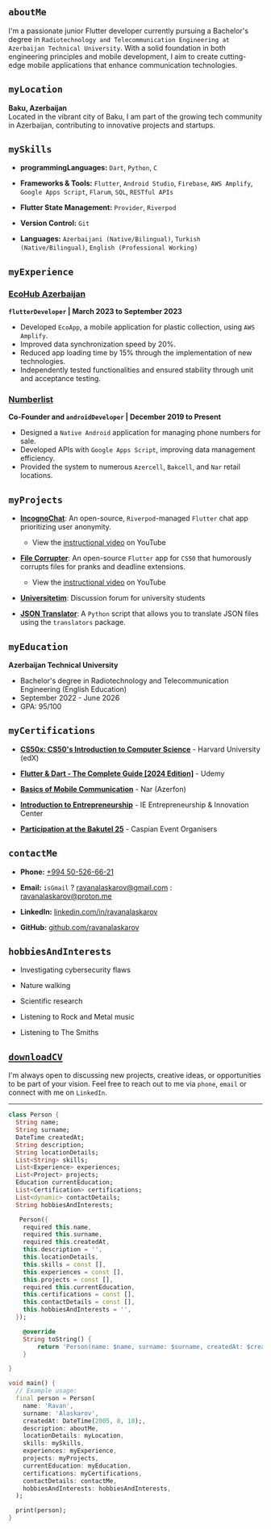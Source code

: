 ## `aboutMe`

I'm a passionate junior Flutter developer currently pursuing a Bachelor's degree in `Radiotechnology and Telecommunication Engineering at Azerbaijan Technical University`. With a solid foundation in both engineering principles and mobile development, I aim to create cutting-edge mobile applications that enhance communication technologies. 

## `myLocation`

**Baku, Azerbaijan**  
Located in the vibrant city of Baku, I am part of the growing tech community in Azerbaijan, contributing to innovative projects and startups.


## `mySkills`

- **programmingLanguages:** `Dart`, `Python`, `C`

- **Frameworks & Tools:** `Flutter`, `Android Studio`, `Firebase`, `AWS Amplify`, `Google Apps Script`, `Flarum`, `SQL`, `RESTful APIs`

- **Flutter State Management:** `Provider`, `Riverpod`

- **Version Control:** `Git`

- **Languages:** `Azerbaijani (Native/Bilingual)`, `Turkish (Native/Bilingual)`, `English (Professional Working)`

## `myExperience`

### [EcoHub Azerbaijan](https://ecohub.az/aze/index)
**`flutterDeveloper` | March 2023 to September 2023**
- Developed `EcoApp`, a mobile application for plastic collection, using `AWS Amplify`.
- Improved data synchronization speed by 20%.
- Reduced app loading time by 15% through the implementation of new technologies.
- Independently tested functionalities and ensured stability through unit and acceptance testing.


### [Numberlist](https://www.instagram.com/numberlist.az/)
**Co-Founder and `androidDeveloper` | December 2019 to
 Present**
- Designed a `Native Android` application for managing phone numbers for sale.
- Developed APIs with `Google Apps Script`, improving data management efficiency.
- Provided the system to numerous `Azercell`, `Bakcell`, and `Nar` retail locations.


## `myProjects`

- **[IncognoChat](https://github.com/ravanalaskarov/incognochat)**: An open-source, `Riverpod`-managed `Flutter` chat app prioritizing user anonymity.
    - View the [instructional video](https://youtu.be/0Q108GtPCKk) on YouTube 

- **[File Corrupter](https://github.com/ravanalaskarov/flutter-file-corrupter)**: An open-source `Flutter` app for `CS50` that humorously corrupts files for pranks and deadline extensions.
    - View the [instructional video](https://youtu.be/96MtrtkdSoE) on YouTube 

- **[Universitetim](https://www.universitetim.com)**: Discussion forum for university students

- **[JSON Translator](https://github.com/ravanalaskarov/json-translator)**: A `Python` script that allows you to translate JSON files using the       `translators` package.




## `myEducation`

**Azerbaijan Technical University**
- Bachelor's degree in Radiotechnology and Telecommunication Engineering (English Education)
- September 2022 - June 2026
- GPA: 95/100

## `myCertifications`

- **[CS50x: CS50's Introduction to Computer Science](https://courses.edx.org/certificates/64e1dc3e6f354dd79c9ac075992e09eb)** - Harvard University (edX) 

- **[Flutter & Dart - The Complete Guide [2024 Edition]](https://www.udemy.com/certificate/UC-13d5adb5-e8e1-489a-9062-5d2c611a66a6/)** - Udemy

- **[Basics of Mobile Communication](assets/certificates/basics_of_mobile_communication.jpg)** - Nar (Azerfon)

- **[Introduction to Entrepreneurship](assets/certificates/introduction_to_entrepreneurship.png)** - IE Entrepreneurship & Innovation Center

- **[Participation at the Bakutel 25](assets/certificates/participation_at_the_bakutel_25.jpg)** - Caspian Event Organisers


## ```contactMe```

- **Phone:** [+994 50-526-66-21](tel:+994505266621)

- **Email:** `isGmail` ? [ravanalaskarov@gmail.com](mailto:ravanalaskarov@gmail.com) : [ravanalaskarov@proton.me](mailto:ravanalaskarov@proton.me)

- **LinkedIn:** [linkedin.com/in/ravanalaskarov](https://www.linkedin.com/in/ravanalaskarov)

- **GitHub:** [github.com/ravanalaskarov](https://www.github.com/ravanalaskarov)

## `hobbiesAndInterests`

- Investigating cybersecurity flaws

- Nature walking

- Scientific research

- Listening to Rock and Metal music

- Listening to The Smiths




## [`downloadCV`](/assets/ravan_alaskarov_flutter_dev.pdf)

I'm always open to discussing new projects, creative ideas, or opportunities to be part of your vision. Feel free to reach out to me via `phone`, `email` or connect with me on `LinkedIn`.

---

```dart 
class Person {
  String name;
  String surname;
  DateTime createdAt;
  String description;
  String locationDetails;
  List<String> skills;
  List<Experience> experiences;
  List<Project> projects;
  Education currentEducation;
  List<Certification> certifications;
  List<dynamic> contactDetails;
  String hobbiesAndInterests;

   Person({
    required this.name,
    required this.surname,
    required this.createdAt,
    this.description = '',
    this.locationDetails,
    this.skills = const [],
    this.experiences = const [],
    this.projects = const [],
    required this.currentEducation,
    this.certifications = const [],
    this.contactDetails = const [],
    this.hobbiesAndInterests = '',
  });

    @override
    String toString() {
        return 'Person(name: $name, surname: $surname, createdAt: $createdAt, description: $description, locationDetails: $locationDetails, skills: $skills, experiences: $experiences, projects: $projects, currentEducation: $currentEducation, certifications: $certifications, contactDetails: $contactDetails, hobbiesAndInterests: $hobbiesAndInterests)';
    }

}

void main() {
  // Example usage:
  final person = Person(
    name: 'Ravan',
    surname: 'Alaskarov',
    createdAt: DateTime(2005, 8, 18);,
    description: aboutMe,
    locationDetails: myLocation,
    skills: mySkills,
    experiences: myExperience,
    projects: myProjects,
    currentEducation: myEducation,
    certifications: myCertifications,
    contactDetails: contactMe,
    hobbiesAndInterests: hobbiesAndInterests,
  );

  print(person);
}

```



